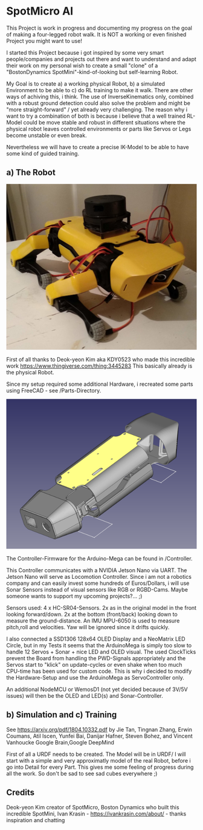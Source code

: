 # SpotMicro AI 
This Project is work in progress and documenting my progress on the goal of making a four-legged robot walk.
It is NOT a working or even finished Project you might want to use! 

I started this Project because i got inspired by some very smart people/companies and projects out there and want to 
understand and adapt their work on my personal wish to create a small "clone" of a "BostonDynamics SpotMini"-kind-of-looking but self-learning Robot.

My Goal is to create a) a working physical Robot, b) a simulated Environment to be able to c) do RL training to make it walk.
There are other ways of achiving this, i think. The use of InverseKinematics only, combined with a robust ground detection
could also solve the problem and might be "more straight-forward" / yet already very challenging. 
The reason why i want to try a combination of both is because i believe that a well trained RL-Model could be move stable and
robust in different situations where the physical robot leaves controlled environments or parts like Servos or Legs become unstable or even break.

Nevertheless we will have to create a precise IK-Model to be able to have some kind of guided training. 

## a) The Robot

![SpotMicroAI](/Images/SpotMicroAI_1.jpg)

First of all thanks to Deok-yeon Kim aka KDY0523 who made this incredible work 
https://www.thingiverse.com/thing:3445283
This basically already is the physical Robot. 

Since my setup required some additional Hardware, i recreated some parts using FreeCAD - see /Parts-Directory.

![Parts](/Images/SpotMicroAI_FreeCad.png)

The Controller-Firmware for the Arduino-Mega can be found in /Controller.

This Controller communicates with a NVIDIA Jetson Nano via UART. The Jetson Nano will serve as Locomotion Controller.
Since i am not a robotics company and can easily invest some hundreds of Euros/Dollars, i will use Sonar Sensors instead of visual sensors like RGB or RGBD-Cams. Maybe someone wants to support my upcoming projects?... ;)

Sensors used:
4 x HC-SR04-Sensors. 2x as in the original model in the front looking forward/down. 2x at the bottom (front/back) looking down to measure the ground-distance. 
An IMU MPU-6050 is used to measure pitch,roll and velocities. Yaw will be ignored since it drifts quickly. 

I also connected a SSD1306 128x64 OLED Display and a NeoMatrix LED Circle, but in my Tests it seems that the ArduinoMega is simply too slow to handle 12 Servos + Sonar + nice LED and OLED visual. The used ClockTicks prevent the Board from handling the PWD-Signals appropriately and the Servos start to "klick" on update-cycles or even shake when too much CPU-time has been used for custom code. This is why i decided to modify the Hardware-Setup and use the ArduinoMega as ServoController only. 

An additional NodeMCU or WemosD1 (not yet decided because of 3V/5V issues) will then be the OLED and LED(s) and Sonar-Controller.


## b) Simulation and c) Training

See https://arxiv.org/pdf/1804.10332.pdf by
Jie Tan, Tingnan Zhang, Erwin Coumans, Atil Iscen, Yunfei Bai, Danijar Hafner, Steven Bohez, and Vincent Vanhoucke
Google Brain,Google DeepMind

First of all a URDF needs to be created. The Model will be in URDF/
I will start with a simple and very approximatly model of the real Robot, before i go into Detail for every Part. This gives me some feeling of progress during all the work. So don't be sad to see sad cubes everywhere ;)

## Credits  
Deok-yeon Kim creator of SpotMicro, 
Boston Dynamics who built this incredible SpotMini,
Ivan Krasin - https://ivankrasin.com/about/ - thanks inspiration and chatting



